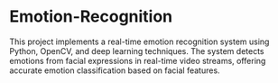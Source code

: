 # Emotion-Recognition
This project implements a real-time emotion recognition system using Python, OpenCV, and deep learning techniques. The system detects emotions from facial expressions in real-time video streams, offering accurate emotion classification based on facial features.
